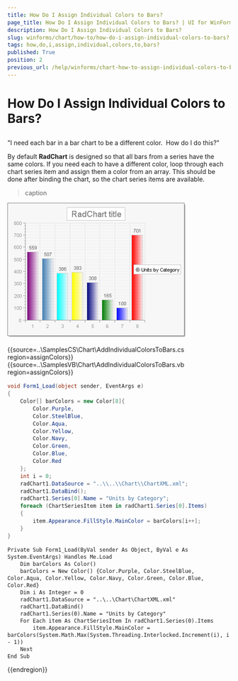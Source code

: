 ```yaml
---
title: How Do I Assign Individual Colors to Bars?
page_title: How Do I Assign Individual Colors to Bars? | UI for WinForms Documentation
description: How Do I Assign Individual Colors to Bars?
slug: winforms/chart/how-to/how-do-i-assign-individual-colors-to-bars?
tags: how,do,i,assign,individual,colors,to,bars?
published: True
position: 2
previous_url: /help/winforms/chart-how-to-assign-individual-colors-to-bars.html
---
```


# How Do I Assign Individual Colors to Bars?



## 

"I need each bar in a bar chart to be a different color.  How do I do this?"

By default __RadChart__ is designed so that all bars from a series have the same colors. If you need each to have a different color, loop through each chart series item and assign them a color from an array. This should be done after binding the chart, so the chart series items are available.


>caption 

![chart-how-to-assign-individual-colors-to-bars 001](images/chart-how-to-assign-individual-colors-to-bars001.png) 

{{source=..\SamplesCS\Chart\AddIndividualColorsToBars.cs region=assignColors}} 
{{source=..\SamplesVB\Chart\AddIndividualColorsToBars.vb region=assignColors}} 

````C#
void Form1_Load(object sender, EventArgs e)
{
    Color[] barColors = new Color[8]{
        Color.Purple,
        Color.SteelBlue,
        Color.Aqua,
        Color.Yellow,
        Color.Navy,
        Color.Green,
        Color.Blue,
        Color.Red
    };
    int i = 0;
    radChart1.DataSource = "..\\..\\Chart\\ChartXML.xml";
    radChart1.DataBind();
    radChart1.Series[0].Name = "Units by Category";
    foreach (ChartSeriesItem item in radChart1.Series[0].Items)
    {
        item.Appearance.FillStyle.MainColor = barColors[i++];
    }
}

````
````VB.NET
Private Sub Form1_Load(ByVal sender As Object, ByVal e As System.EventArgs) Handles Me.Load
    Dim barColors As Color()
    barColors = New Color() {Color.Purple, Color.SteelBlue, Color.Aqua, Color.Yellow, Color.Navy, Color.Green, Color.Blue, Color.Red}
    Dim i As Integer = 0
    radChart1.DataSource = "..\..\Chart\ChartXML.xml"
    radChart1.DataBind()
    radChart1.Series(0).Name = "Units by Category"
    For Each item As ChartSeriesItem In radChart1.Series(0).Items
        item.Appearance.FillStyle.MainColor = barColors(System.Math.Max(System.Threading.Interlocked.Increment(i), i - 1))
    Next
End Sub

````

{{endregion}} 



